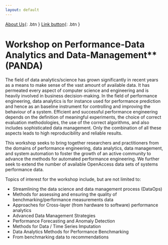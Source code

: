 ```yaml
---
layout: default
---
```

[About Us](./about.md){: .btn }
[Link button](http://example.com/){: .btn  }

<h1><b>Workshop on Performance-Data Analytics and Data-Management**</b> (PANDA) </h1>

The field of data analytics/science has grown significantly in recent years as a means to make sense of the vast amount of available data. It has permeated every aspect of computer science and engineering and is heavily involved in business decision-making. In the field of performance engineering, data analytics is for instance used for performance prediction and hence as an baseline instrument for controlling and improving the behaviour of a system. Efficient and successful performance engineering depends on the definition of meaningful experiments, the choice of correct evaluation methodologies, the use of the correct algorithms, and also includes sophisticated data management. Only the combination of all these aspects leads to high reproducibility and reliable results.

This workshop seeks to bring together researchers and practitioners from the domains of performance engineering, data analytics, data management, and system automation to foster the growth of an active community to advance the methods for automated performance engineering. We further seek to extend the number of available OpenAccess data sets of systems performance data.

Topics of interest for the workshop include, but are not limited to:
<ul>
<li>Streamlining the data science and data management process (DataOps)</li>
<li>Methods for assessing and ensuring the quality of benchmarking/performance measurements data</li>
<li>Approaches for Cross-layer (from hardware to software) performance analytics</li>
<li>Advanced Data Management Strategies</li>
<li>Performance Forecasting and Anomaly Detection</li>
<li>Methods for Data / Time Series Imputation</li>
<li>Data Analytics Methods for Performance Benchmarking</li>
<li>From benchmarking data to recommendations</li>
</ul>
